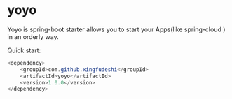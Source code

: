 # yoyo
Yoyo is spring-boot starter allows you to start your Apps(like spring-cloud ) in an orderly way.


Quick start:

```java
<dependency>
    <groupId>com.github.xingfudeshi</groupId>
    <artifactId>yoyo</artifactId>
    <version>1.0.0</version>
</dependency>
```
